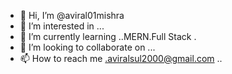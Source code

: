- 👋 Hi, I’m @aviral01mishra
- 👀 I’m interested in ...
- 🌱 I’m currently learning ..MERN.Full Stack .
- 💞️ I’m looking to collaborate on ...
- 📫 How to reach me .aviralsul2000@gmail.com ..

<!---
aviral01mishra/aviral01mishra is a ✨ special ✨ repository because its `README.md` (this file) appears on your GitHub profile.
You can click the Preview link to take a look at your changes.
--->
